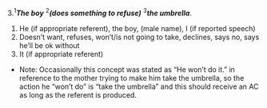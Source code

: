 3.<sup>1</sup>***The boy*** <sup>2</sup>***(does something to refuse)*** <sup>3</sup>***the umbrella***.

1. He (if appropriate referent), the boy, (male name), I (if reported speech)
2. Doesn’t want, refuses, won’t/is not going to take, declines, says no, says he’ll be ok without
3. It (if appropriate referent)

- Note: Occasionally this concept was stated as “He won’t do it.” in reference to the mother trying to make him take the umbrella, so the action he “won’t do” is “take the umbrella” and this should receive an AC as long as the referent is produced.
